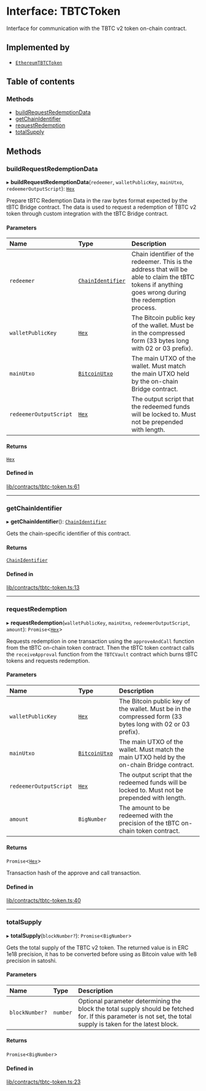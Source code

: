 # Interface: TBTCToken

Interface for communication with the TBTC v2 token on-chain contract.

## Implemented by

- [`EthereumTBTCToken`](../classes/EthereumTBTCToken.md)

## Table of contents

### Methods

- [buildRequestRedemptionData](TBTCToken.md#buildrequestredemptiondata)
- [getChainIdentifier](TBTCToken.md#getchainidentifier)
- [requestRedemption](TBTCToken.md#requestredemption)
- [totalSupply](TBTCToken.md#totalsupply)

## Methods

### buildRequestRedemptionData

▸ **buildRequestRedemptionData**(`redeemer`, `walletPublicKey`, `mainUtxo`, `redeemerOutputScript`): [`Hex`](../classes/Hex.md)

Prepare tBTC Redemption Data in the raw bytes format expected by the tBTC
Bridge contract. The data is used to request a redemption of TBTC v2 token
through custom integration with the tBTC Bridge contract.

#### Parameters

| Name | Type | Description |
| :------ | :------ | :------ |
| `redeemer` | [`ChainIdentifier`](ChainIdentifier.md) | Chain identifier of the redeemer. This is the address that will be able to claim the tBTC tokens if anything goes wrong during the redemption process. |
| `walletPublicKey` | [`Hex`](../classes/Hex.md) | The Bitcoin public key of the wallet. Must be in the compressed form (33 bytes long with 02 or 03 prefix). |
| `mainUtxo` | [`BitcoinUtxo`](../README.md#bitcoinutxo) | The main UTXO of the wallet. Must match the main UTXO held by the on-chain Bridge contract. |
| `redeemerOutputScript` | [`Hex`](../classes/Hex.md) | The output script that the redeemed funds will be locked to. Must not be prepended with length. |

#### Returns

[`Hex`](../classes/Hex.md)

#### Defined in

[lib/contracts/tbtc-token.ts:61](https://github.com/jose-blockchain/tbtc-v2/blob/main/typescript/src/lib/contracts/tbtc-token.ts#L61)

___

### getChainIdentifier

▸ **getChainIdentifier**(): [`ChainIdentifier`](ChainIdentifier.md)

Gets the chain-specific identifier of this contract.

#### Returns

[`ChainIdentifier`](ChainIdentifier.md)

#### Defined in

[lib/contracts/tbtc-token.ts:13](https://github.com/jose-blockchain/tbtc-v2/blob/main/typescript/src/lib/contracts/tbtc-token.ts#L13)

___

### requestRedemption

▸ **requestRedemption**(`walletPublicKey`, `mainUtxo`, `redeemerOutputScript`, `amount`): `Promise`\<[`Hex`](../classes/Hex.md)\>

Requests redemption in one transaction using the `approveAndCall` function
from the tBTC on-chain token contract. Then the tBTC token contract calls
the `receiveApproval` function from the `TBTCVault` contract which burns
tBTC tokens and requests redemption.

#### Parameters

| Name | Type | Description |
| :------ | :------ | :------ |
| `walletPublicKey` | [`Hex`](../classes/Hex.md) | The Bitcoin public key of the wallet. Must be in the compressed form (33 bytes long with 02 or 03 prefix). |
| `mainUtxo` | [`BitcoinUtxo`](../README.md#bitcoinutxo) | The main UTXO of the wallet. Must match the main UTXO held by the on-chain Bridge contract. |
| `redeemerOutputScript` | [`Hex`](../classes/Hex.md) | The output script that the redeemed funds will be locked to. Must not be prepended with length. |
| `amount` | `BigNumber` | The amount to be redeemed with the precision of the tBTC on-chain token contract. |

#### Returns

`Promise`\<[`Hex`](../classes/Hex.md)\>

Transaction hash of the approve and call transaction.

#### Defined in

[lib/contracts/tbtc-token.ts:40](https://github.com/jose-blockchain/tbtc-v2/blob/main/typescript/src/lib/contracts/tbtc-token.ts#L40)

___

### totalSupply

▸ **totalSupply**(`blockNumber?`): `Promise`\<`BigNumber`\>

Gets the total supply of the TBTC v2 token. The returned value is in
ERC 1e18 precision, it has to be converted before using as Bitcoin value
with 1e8 precision in satoshi.

#### Parameters

| Name | Type | Description |
| :------ | :------ | :------ |
| `blockNumber?` | `number` | Optional parameter determining the block the total supply should be fetched for. If this parameter is not set, the total supply is taken for the latest block. |

#### Returns

`Promise`\<`BigNumber`\>

#### Defined in

[lib/contracts/tbtc-token.ts:23](https://github.com/jose-blockchain/tbtc-v2/blob/main/typescript/src/lib/contracts/tbtc-token.ts#L23)
